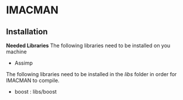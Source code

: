# IMACMAN

## Installation

**Needed Libraries**
The following libraries need to be installed on you machine
* Assimp

The following libraries need to be installed in the _libs_ folder in order for IMACMAN to compile.
* boost : libs/boost
